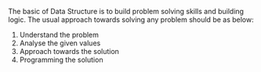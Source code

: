 The basic of Data Structure is to build problem solving skills and building logic. The usual approach towards solving any problem should be as below:

1. Understand the problem
2. Analyse the given values
3. Approach towards the solution
4. Programming the solution